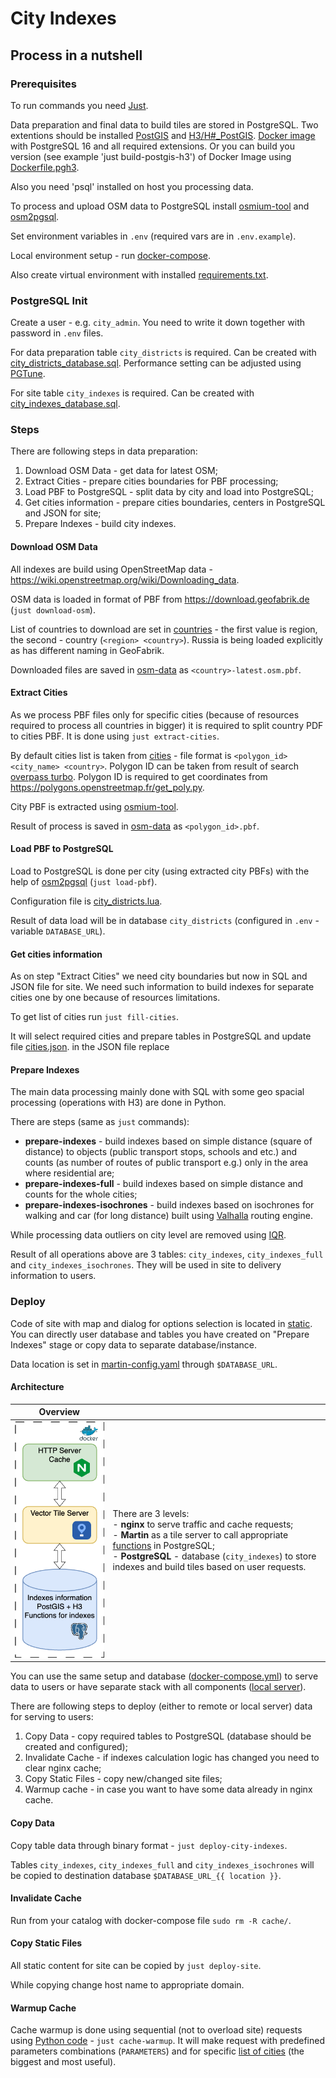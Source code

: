 # City Indexes

## Process in a nutshell

### Prerequisites

To run commands you need [Just](https://github.com/casey/just).

Data preparation and final data to build tiles are stored in PostgreSQL. Two extentions should be installed [PostGIS](https://postgis.net/) and [H3/H#_PostGIS](https://pgxn.org/dist/h3).
[Docker image](https://hub.docker.com/r/isinus/postgis-h3/tags) with PostgreSQL 16 and all  required extensions. Or you can build you version  (see example 'just build-postgis-h3') of Docker Image using [Dockerfile.pgh3](./Dockerfile.pgh3).

Also you need 'psql' installed on host you processing data.

To process and upload OSM data to PostgreSQL install [osmium-tool](https://osmcode.org/osmium-tool/manual.html) and [osm2pgsql](https://osm2pgsql.org/).

Set environment variables in `.env` (required vars are in `.env.example`).

Local environment setup - run [docker-compose](local/docker-compose.yml).

Also create virtual environment with installed [requirements.txt](requirements.txt).

### PostgreSQL Init

Create a user - e.g. `city_admin`. You need to write it down together with password in `.env` files.

For data preparation table `city_districts` is required. Can be created with [city_districts_database.sql](sql_deploy/city_districts_database.sql). Performance setting can be adjusted using [PGTune](https://pgtune.leopard.in.ua/).

For site table `city_indexes` is required.  Can be created with [city_indexes_database.sql](sql_deploy/city_indexes_database.sql).

### Steps
There are following steps in data preparation:
1. Download OSM Data - get data for latest OSM;
2. Extract Cities - prepare cities boundaries for PBF processing;
3. Load PBF to PostgreSQL - split data by city and load into PostgreSQL;
4. Get cities information - prepare cities boundaries, centers in PostgreSQL and JSON for site;
5. Prepare Indexes - build city indexes.

#### Download OSM Data
All indexes are build using OpenStreetMap data - https://wiki.openstreetmap.org/wiki/Downloading_data.

OSM data is loaded in format of PBF from https://download.geofabrik.de (`just download-osm`).

List of countries to download are set in [countries](osm-data/countries) - the first value is region, the second - country (`<region> <country>`). Russia is being loaded explicitly as has different naming in GeoFabrik.

Downloaded files are saved in [osm-data](osm-data) as `<country>-latest.osm.pbf`.

#### Extract Cities
As we process PBF files only for specific cities (because of resources required to process all countries in bigger) it is required to split country PDF to cities PBF. It is done using `just extract-cities`.

By default cities list is taken from [cities](utils/cities) - file format is `<polygon_id> <city_name> <country>`. Polygon ID can be taken from result of search [overpass turbo](https://overpass-turbo.eu/?template=key-value&key=place&value=city). Polygon ID is required to get coordinates from https://polygons.openstreetmap.fr/get_poly.py.

City PBF is extracted using [osmium-tool](https://osmcode.org/osmium-tool/manual.html).

Result of process is saved in [osm-data](osm-data) as `<polygon_id>.pbf`.

#### Load PBF to PostgreSQL
Load to PostgreSQL is done per city (using extracted city PBFs) with the help of [osm2pgsql](https://osm2pgsql.org/doc/manual.html) (`just load-pbf`).

Configuration file is [city_districts.lua](osm-data/city_districts.lua).

Result of data load will be in database `city_districts` (configured in `.env` - variable `DATABASE_URL`).

#### Get cities information

As on step "Extract Cities" we need city boundaries but now in SQL and JSON file for site. We need such information to build indexes for separate cities one by one because of resources limitations.

To get list of cities run `just fill-cities`.

It will select required cities and prepare tables in PostgreSQL and update file [cities.json](local/static/script/cities.json). in the JSON file replace

#### Prepare Indexes

The main data processing mainly done with SQL with some geo spacial processing (operations with H3) are done in Python.

There are steps (same as `just` commands):
- **prepare-indexes** - build indexes based on simple distance (square of distance) to objects (public transport stops, schools and etc.) and counts (as number of routes of public transport e.g.) only in the area where residential are;
- **prepare-indexes-full** -  build indexes based on simple distance and counts for the whole cities;
- **prepare-indexes-isochrones** - build indexes based on isochrones for walking and car (for long distance) built using [Valhalla](https://github.com/valhalla/valhalla) routing engine.

While processing data outliers on city level are removed using [IQR](https://en.wikipedia.org/wiki/Interquartile_range).

Result of all operations above are 3 tables: `city_indexes`, `city_indexes_full` and `city_indexes_isochrones`. They will be used in site to delivery information to users.

### Deploy

Code of site with map and dialog for options selection is located in [static](local/static). You can directly user database and tables you have created on "Prepare Indexes" stage or copy data to separate database/instance.

Data location is set in [martin-config.yaml](local/martin-config.yaml) through `$DATABASE_URL`.

#### Architecture

|Overview||
|---|---|
|![architecture](docs/architecture.png) |  There are 3 levels: <br/> - **nginx** to serve traffic and cache requests;<br/> - **Martin** as a tile server to call appropriate [functions](https://maplibre.org/martin/sources-pg-functions.html) in PostgreSQL;<br/> - **PostgreSQL** - database (`city_indexes`) to store indexes and build tiles based on user requests.|

You can use the same setup and database ([docker-compose.yml](local/docker-compose.yml)) to serve data to users or have separate stack with all components ([local server](local-server/docker-compose.yml)).

There are following steps to deploy (either to remote or local server) data for serving to users:
1. Copy Data - copy required tables to PostgreSQL (database should be created and configured);
2. Invalidate Cache - if indexes calculation logic has changed you need to clear nginx cache;
3. Copy Static Files - copy new/changed site files;
4. Warmup cache - in case you want to have some data already in nginx cache.

#### Copy Data
Copy table data through binary format - `just deploy-city-indexes`.

Tables `city_indexes`, `city_indexes_full` and `city_indexes_isochrones` will be copied to destination database `$DATABASE_URL_{{ location }}`.

#### Invalidate Cache

Run from your catalog with docker-compose file `sudo rm -R cache/`.

#### Copy Static Files

All static content for site can be copied by `just deploy-site`.

While copying change host name to appropriate domain.

#### Warmup Cache

Cache warmup is done using sequential (not to overload site) requests using [Python code](utils/cache_warmup.py) - `just cache-warmup`. It will make request with predefined parameters combinations (`PARAMETERS`) and for specific [list of cities](utils/cities_list_cache) (the biggest and most useful).

